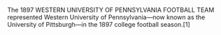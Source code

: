 The 1897 WESTERN UNIVERSITY OF PENNSYLVANIA FOOTBALL TEAM represented Western University of Pennsylvania—now known as the University of Pittsburgh—in the 1897 college football season.[1]

